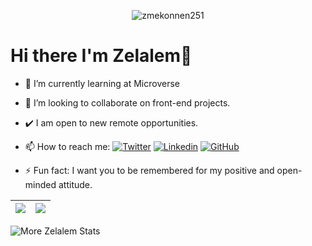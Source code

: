 <p align="center"> 
	<img src="https://komarev.com/ghpvc/?username=zmekonnen251&label=Profile%20views&color=0e75b6&style=plastic" alt="zmekonnen251" /> 
</p>

# Hi there I'm Zelalem👋

- 🌱 I’m currently learning at Microverse
- 👯 I’m looking to collaborate on front-end projects.
- ✔️  I am open to new remote opportunities.
- 📫 How to reach me: [![Twitter](https://img.shields.io/twitter/follow/mek_zela?style=social)](https://twitter.com/mek_zela)
[![Linkedin](https://img.shields.io/badge/-Zelalem-blue?style=flat-square&logo=Linkedin&logoColor=white&link=https://www.linkedin.com/in/zelalem-getachew/)](https://www.linkedin.com/in/thaianebraga/)
[![GitHub](https://img.shields.io/github/followers/zmekonnen251?label=follow&style=social)](https://github.com/zmekonnen251)

- ⚡ Fun fact:  I want you to be remembered for my positive and open-minded attitude.

| <a href="https://github.com/zmekonnen251/github-readme-stats"><img align="center" src="https://github-readme-stats.vercel.app/api?username=zmekonnen251&show_icons=true&theme=blue-green&border_color=61dafb&hide_border=true&count_private=true" /></a> | <a href="https://github.com/zmekonnen251/github-readme-stats"><img align="center" src="https://github-readme-stats.vercel.app/api/top-langs/?username=zmekonnen251&title_color=61dafb&text_color=ffffff&icon_color=61dafb&bg_color=20232a&layout=compact&border_color=61dafb&hide_border=true&hide=html,css,scss&count_private=true&langs_count=8"  /></a> |
| ------------- | ------------- |
  
  
<p><img align="center" src="http://github-readme-streak-stats.herokuapp.com?user=zmekonnen251&theme=blue-green&hide_border=true&date_format=j%20M%5B%20Y%5D" alt="More Zelalem Stats" /></p>

</a>
     



